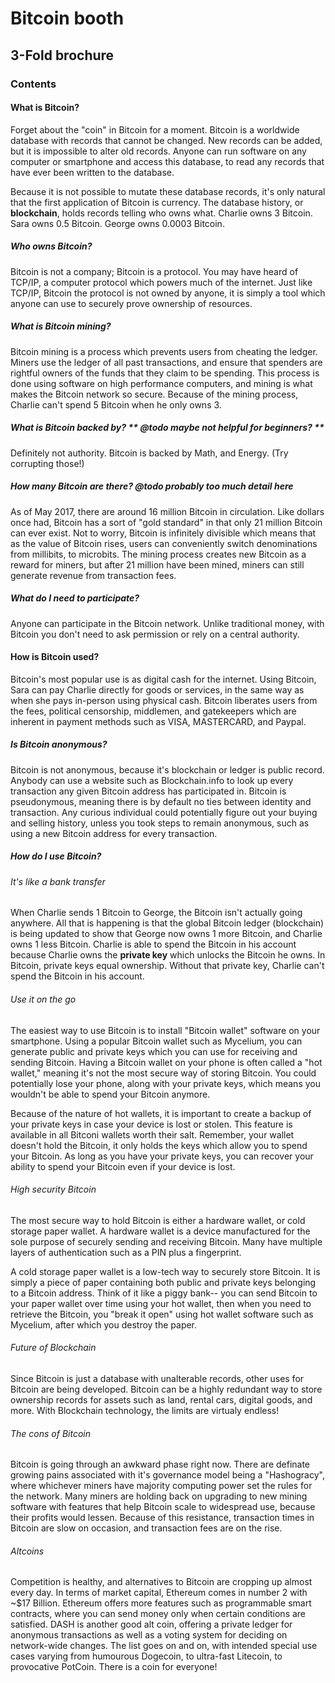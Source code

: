 # Bitcoin booth


## 3-Fold brochure

### Contents

#### What is Bitcoin?

Forget about the "coin" in Bitcoin for a moment. Bitcoin is a worldwide database with records that cannot be changed. New records can be added, but it is impossible to alter old records. Anyone can run software on any computer or smartphone and access this database, to read any records that have ever been written to the database.

Because it is not possible to mutate these database records, it's only natural that the first application of Bitcoin is currency. The database history, or **blockchain**, holds records telling who owns what. Charlie owns 3 Bitcoin. Sara owns 0.5 Bitcoin. George owns 0.0003 Bitcoin.

##### Who owns Bitcoin?

Bitcoin is not a company; Bitcoin is a protocol. You may have heard of TCP/IP, a computer protocol which powers much of the internet. Just like TCP/IP, Bitcoin the protocol is not owned by anyone, it is simply a tool which anyone can use to securely prove ownership of resources.


##### What is Bitcoin mining?

Bitcoin mining is a process which prevents users from cheating the ledger. Miners use the ledger of all past transactions, and ensure that spenders are rightful owners of the funds that they claim to be spending. This process is done using software on high performance computers, and mining is what makes the Bitcoin network so secure. Because of the mining process, Charlie can't spend 5 Bitcoin when he only owns 3.


##### What is Bitcoin backed by? ** @todo maybe not helpful for beginners? **

Definitely not authority. Bitcoin is backed by Math, and Energy. (Try corrupting those!)


##### How many Bitcoin are there? **@todo probably too much detail here**

As of May 2017, there are around 16 million Bitcoin in circulation. Like dollars once had, Bitcoin has a sort of "gold standard" in that only 21 million Bitcoin can ever exist. Not to worry, Bitcoin is infinitely divisible which means that as the value of Bitcoin rises, users can conveniently switch denominations from millibits, to microbits. The mining process creates new Bitcoin as a reward for miners, but after 21 million have been mined, miners can still generate revenue from transaction fees.


##### What do I need to participate?

Anyone can participate in the Bitcoin network. Unlike traditional money, with Bitcoin you don't need to ask permission or rely on a central authority. 


#### How is Bitcoin used?

Bitcoin's most popular use is as digital cash for the internet. Using Bitcoin, Sara can pay Charlie directly for goods or services, in the same way as when she pays in-person using physical cash. Bitcoin liberates users from the fees, political censorship, middlemen, and gatekeepers which are inherent in payment methods such as VISA, MASTERCARD, and Paypal.


##### Is Bitcoin anonymous?

Bitcoin is not anonymous, because it's blockchain or ledger is public record. Anybody can use a website such as Blockchain.info to look up every transaction any given Bitcoin address has participated in. Bitcoin is pseudonymous, meaning there is by default no ties between identity and transaction. Any curious individual could potentially figure out your buying and selling history, unless you took steps to remain anonymous, such as using a new Bitcoin address for every transaction.


##### How do I use Bitcoin?

###### It's like a bank transfer

When Charlie sends 1 Bitcoin to George, the Bitcoin isn't actually going anywhere. All that is happening is that the global Bitcoin ledger (blockchain) is being updated to show that George now owns 1 more Bitcoin, and Charlie owns 1 less Bitcoin. Charlie is able to spend the Bitcoin in his account because Charlie owns the **private key** which unlocks the Bitcoin he owns. In Bitcoin, private keys equal ownership. Without that private key, Charlie can't spend the Bitcoin in his account.


###### Use it on the go

The easiest way to use Bitcoin is to install "Bitcoin wallet" software on your smartphone. Using a popular Bitcoin wallet such as Mycelium, you can generate public and private keys which you can use for receiving and sending Bitcoin. Having a Bitcoin wallet on your phone is often called a "hot wallet," meaning it's not the most secure way of storing Bitcoin. You could potentially lose your phone, along with your private keys, which means you wouldn't be able to spend your Bitcoin anymore.

Because of the nature of hot wallets, it is important to create a backup of your private keys in case your device is lost or stolen. This feature is available in all Bitconi wallets worth their salt. Remember, your wallet doesn't hold the Bitcoin, it only holds the keys which allow you to spend your Bitcoin. As long as you have your private keys, you can recover your ability to spend your Bitcoin even if your device is lost.


###### High security Bitcoin

The most secure way to hold Bitcoin is either a hardware wallet, or cold storage paper wallet. A hardware wallet is a device manufactured for the sole purpose of securely sending and receiving Bitcoin. Many have multiple layers of authentication such as a PIN plus a fingerprint.

A cold storage paper wallet is a low-tech way to securely store Bitcoin. It is simply a piece of paper containing both public and private keys belonging to a Bitcoin address. Think of it like a piggy bank-- you can send Bitcoin to your paper wallet over time using your hot wallet, then when you need to retrieve the Bitcoin, you "break it open" using hot wallet software such as Mycelium, after which you destroy the paper.


###### Future of Blockchain

Since Bitcoin is just a database with unalterable records, other uses for Bitcoin are being developed. Bitcoin can be a highly redundant way to store ownership records for assets such as land, rental cars, digital goods, and more. With Blockchain technology, the limits are virtualy endless!


###### The cons of Bitcoin

Bitcoin is going through an awkward phase right now. There are definate growing pains associated with it's governance model being a "Hashogracy", where whichever miners have majority computing power set the rules for the network. Many miners are holding back on upgrading to new mining software with features that help Bitcoin scale to widespread use, because their profits would lessen. Because of this resistance, transaction times in Bitcoin are slow on occasion, and transaction fees are on the rise.

###### Altcoins

Competition is healthy, and alternatives to Bitcoin are cropping up almost every day. In terms of market capital, Ethereum comes in number 2 with ~$17 Billion. Ethereum offers more features such as programmable smart contracts, where you can send money only when certain conditions are satisfied. DASH is another good alt coin, offering a private ledger for anonymous transactions as well as a voting system for deciding on network-wide changes. The list goes on and on, with intended special use cases varying from humourous Dogecoin, to ultra-fast Litecoin, to provocative PotCoin. There is a coin for everyone!










